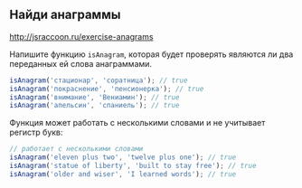 ## Найди анаграммы
<http://jsraccoon.ru/exercise-anagrams>

Напишите функцию `isAnagram`, которая будет проверять являются ли два переданных ей слова анаграммами.

```js
isAnagram('стационар', 'соратница'); // true
isAnagram('покраснение', 'пенсионерка'); // true
isAnagram('внимание', 'Вениамин'); // true
isAnagram('апельсин', 'спаниель'); // true
```

Функция может работать с несколькими словами и не учитывает регистр букв:

```js
// работает с несколькими словами
isAnagram('eleven plus two', 'twelve plus one'); // true
isAnagram('statue of liberty', 'built to stay free'); // true
isAnagram('older and wiser', 'I learned words'); // true
```
